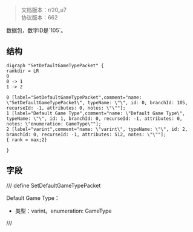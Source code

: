 # <!-- md:samp SetDefaultGameTypePacket -->

> 文档版本：r/20_u7<br/>协议版本：662

<!-- md:samp SetDefaultGameTypePacket -->数据包，数字ID是`105`。

## 结构

```viz
digraph "SetDefaultGameTypePacket" {
rankdir = LR
0
0 -> 1
1 -> 2

0 [label="SetDefaultGameTypePacket",comment="name: \"SetDefaultGameTypePacket\", typeName: \"\", id: 0, branchId: 105, recurseId: -1, attributes: 0, notes: \"\""];
1 [label="Default Game Type",comment="name: \"Default Game Type\", typeName: \"\", id: 1, branchId: 0, recurseId: -1, attributes: 0, notes: \"enumeration: GameType\""];
2 [label="varint",comment="name: \"varint\", typeName: \"\", id: 2, branchId: 0, recurseId: -1, attributes: 512, notes: \"\""];
{ rank = max;2}

}

```

## 字段

/// define
SetDefaultGameTypePacket

Default Game Type：<!-- md:samp varint -->

- 类型：varint。enumeration: GameType


///
